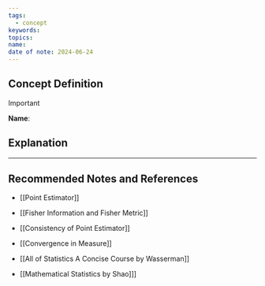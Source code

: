 ```yaml
---
tags:
  - concept
keywords: 
topics: 
name: 
date of note: 2024-06-24
---
```


## Concept Definition

>[!important]
>**Name**: 



## Explanation





-----------
##  Recommended Notes and References


- [[Point Estimator]]
- [[Fisher Information and Fisher Metric]]
- [[Consistency of Point Estimator]]
- [[Convergence in Measure]]


- [[All of Statistics A Concise Course by Wasserman]]
- [[Mathematical Statistics by Shao]]]
